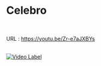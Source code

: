 # Celebro
<br/>

URL : https://youtu.be/Zr-e7aJXBYs <br/><br/>

[![Video Label](http://img.youtube.com/vi/Zr-e7aJXBYs/5.jpg)](https://youtu.be/Zr-e7aJXBYs?t=0s)

